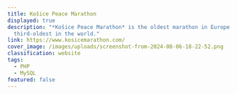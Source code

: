```yaml
---
title: Košice Peace Marathon
displayed: true
description: "*Košice Peace Marathon* is the oldest marathon in Europe and the
  third-oldest in the world."
link: https://www.kosicemarathon.com/
cover_image: /images/uploads/screenshot-from-2024-08-06-18-22-52.png
classification: website
tags:
  - PHP
  - MySQL
featured: false
---
```

